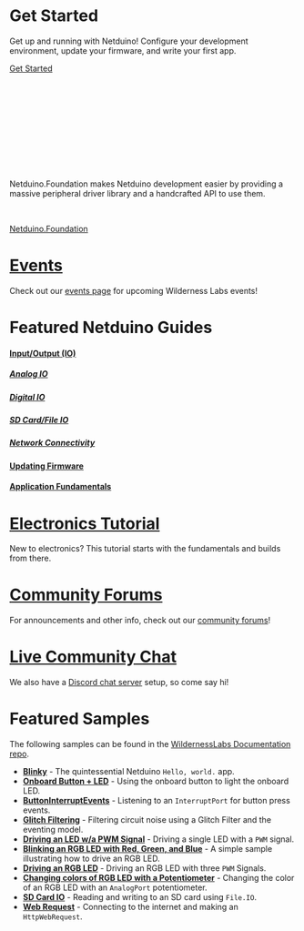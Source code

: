 <div class="banner_main">
<h1>Get Started</h1>
<p>Get up and running with Netduino! Configure your development environment, update your firmware, and write your first app.</p>
<a href="/Netduino/Getting_Started">Get Started</a>
</div>

<br/><br/>

<div class="banner_nfoundation">
<p>&nbsp;</p>
<p>&nbsp;</p>
<p>&nbsp;</p>
<p>&nbsp;</p>
<p>Netduino.Foundation makes Netduino development easier by providing a massive peripheral driver library and a handcrafted API to use them.</p>
<p>&nbsp;</p>
<a href="http://Netduino.Foundation">Netduino.Foundation</a>
</div>


# [Events](/Events)

Check out our [events page](/Events) for upcoming Wilderness Labs events!

# Featured Netduino Guides

#### [Input/Output (IO)](/Netduino/Input_Output)

##### [Analog IO](/Netduino/Input_Output/Analog/)

##### [Digital IO](/Netduino/Input_Output/Digital/)

##### [SD Card/File IO](/Netduino/Input_Output/File_Storage/)

##### [Network Connectivity](/Netduino/Input_Output/Network/)

#### [Updating Firmware](/Netduino/About/Updating_Firmware)

#### [Application Fundamentals](/Netduino/Application_Fundamentals/)

# [Electronics Tutorial](/Hardware/Tutorials/Electronics)

New to electronics? This tutorial starts with the fundamentals and builds from there.


# [Community Forums](http://community.wildernesslabs.co)

For announcements and other info, check out our [community forums](https://community.wildernesslabs.co)!

# [Live Community Chat](https://discord.gg/3hcz97R)

We also have a [Discord chat server](https://discord.gg/3hcz97R) setup, so come say hi!

# Featured Samples

The following samples can be found in the [WildernessLabs Documentation repo](https://github.com/WildernessLabs/Documentation/Samples/Netduino/). 


* **[Blinky](/Samples/Netduino/Blinky)** - The quintessential Netduino `Hello, world.` app.
* **[Onboard Button + LED](/Samples/Netduino/OnboardButtonAndLED)** - Using the onboard button to light the onboard LED.
* **[ButtonInterruptEvents](/Samples/Netduino/ButtonInterruptEvents)** - Listening to an `InterruptPort` for button press events.
* **[Glitch Filtering](/Samples/Netduino/GlitchFilter)** - Filtering circuit noise using a Glitch Filter and the eventing model.
* **[Driving an LED w/a PWM Signal](/Samples/Netduino/DrivingLED_w_PWM)** - Driving a single LED with a `PWM` signal.
* **[Blinking an RGB LED with Red, Green, and Blue](/Samples/Netduino/RGB_Blinky)** - A simple sample illustrating how to drive an RGB LED.
* **[Driving an RGB LED](/Samples/Netduino/RgbLed)** - Driving an RGB LED with three `PWM` Signals.
* **[Changing colors of RGB LED with a Potentiometer](/Samples/Netduino/PotentiometerControlled_RgbLed)** - Changing the color of an RGB LED with an `AnalogPort` potentiometer.
* **[SD Card IO](/Samples/Netduino/SDCardIO)** - Reading and writing to an SD card using `File.IO`.
* **[Web Request](/Samples/Netduino/WebRequest)** - Connecting to the internet and making an `HttpWebRequest`.
